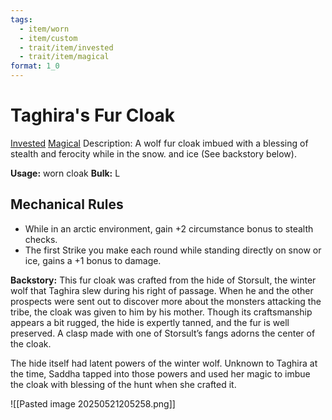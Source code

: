 ```yaml
---
tags:
  - item/worn
  - item/custom
  - trait/item/invested
  - trait/item/magical
format: 1_0
---
```

# Taghira's Fur Cloak

[Invested](Invested.md "Item Trait") [Magical](Rules/Traits/Effect/Magical.md "Item Trait")
Description: A wolf fur cloak imbued with a blessing of stealth and ferocity while in the snow. and ice (See backstory below).

**Usage:** worn cloak
**Bulk:** L

## Mechanical Rules

- While in an arctic environment, gain +2 circumstance bonus to stealth checks.
- The first Strike you make each round while standing directly on snow or ice, gains a +1 bonus to damage. 

**Backstory:** This fur cloak was crafted from the hide of Storsult, the winter wolf that Taghira slew during his right of passage. When he and the other prospects were sent out to discover more about the monsters attacking the tribe, the cloak was given to him by his mother. Though its craftsmanship appears a bit rugged, the hide is expertly tanned, and the fur is well preserved. A clasp made with one of Storsult’s fangs adorns the center of the cloak. 

The hide itself had latent powers of the winter wolf. Unknown to Taghira at the time, Saddha  tapped into those powers and used her magic to imbue the cloak with blessing of the hunt when she crafted it. 


![[Pasted image 20250521205258.png]]
